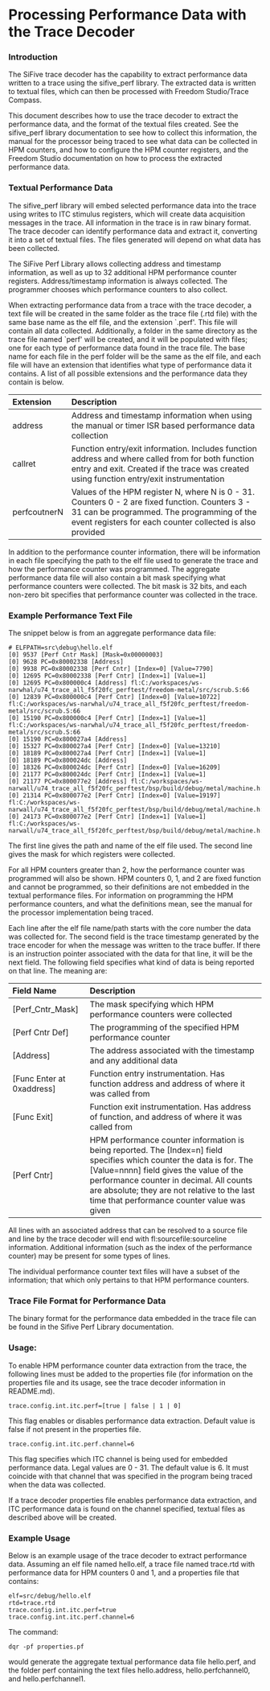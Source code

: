 # Processing Performance Data with the Trace Decoder

### Introduction

The SiFive trace decoder has the capability to extract performance data written to a trace using the sifive_perf library. The extracted data is written to textual files, which can then be processed with Freedom Studio/Trace Compass.

This document describes how to use the trace decoder to extract the performance data, and the format of the textual files created. See the sifive_perf library documentation to see how to collect this information, the manual for the processor being traced to see what data can be collected in HPM counters, and how to configure the HPM counter registers, and the Freedom Studio documentation on how to process the extracted performance data.

### Textual Performance Data

The sifive_perf library will embed selected performance data into the trace using writes to ITC stimulus registers, which will create data acquisition messages in the trace. All information in the trace is in raw binary format. The trace decoder can identify performance data and extract it, converting it into a set of textual files. The files generated will depend on what data has been collected.

The SiFive Perf Library allows collecting address and timestamp information, as well as up to 32 additional HPM performance counter registers. Address/timestamp information is always collected. The programmer chooses which performance counters to also collect.

When extracting performance data from a trace with the trace decoder, a text file will be created in the same folder as the trace file (.rtd file) with the same base name as the elf file, and the extension \`.perf'. This file will contain all data collected. Additionally, a folder in the same directory as the trace file named \`perf' will be created, and it will be populated with files; one for each type of performance data found in the trace file. The base name for each file in the perf folder will be the same as the elf file, and each file will have an extension that identifies what type of performance data it contains. A list of all possible extensions and the performance data they contain is below.

| Extension | Description |
| :-------- | :---------- |
| address   | Address and timestamp information when using the manual or timer ISR based performance data collection |
| callret   | Function entry/exit information. Includes function address and where called from for both function entry and exit. Created if the trace was created using function entry/exit instrumentation |
| perfcoutnerN | Values of the HPM register N, where N is 0 - 31. Counters 0 - 2 are fixed function. Counters 3 - 31 can be programmed. The programming of the event registers for each counter collected is also provided |

In addition to the performance counter information, there will be information in each file specifying the path to the elf file used to generate the trace and how the performance counter was programmed. The aggregate performance data file will also contain a bit mask specifying what performance counters were collected. The bit mask is 32 bits, and each non-zero bit specifies that performance counter was collected in the trace.

### Example Performance Text File

The snippet below is from an aggregate performance data file:

```
# ELFPATH=src\debug\hello.elf
[0] 9537 [Perf Cntr Mask] [Mask=0x00000003]
[0] 9628 PC=0x80002338 [Address]
[0] 9938 PC=0x80002338 [Perf Cntr] [Index=0] [Value=7790] 
[0] 12695 PC=0x80002338 [Perf Cntr] [Index=1] [Value=1] 
[0] 12695 PC=0x800000c4 [Address] fl:C:/workspaces/ws-narwhal/u74_trace_all_f5f20fc_perftest/freedom-metal/src/scrub.S:66
[0] 12839 PC=0x800000c4 [Perf Cntr] [Index=0] [Value=10722]  fl:C:/workspaces/ws-narwhal/u74_trace_all_f5f20fc_perftest/freedom-metal/src/scrub.S:66
[0] 15190 PC=0x800000c4 [Perf Cntr] [Index=1] [Value=1]  fl:C:/workspaces/ws-narwhal/u74_trace_all_f5f20fc_perftest/freedom-metal/src/scrub.S:66
[0] 15190 PC=0x800027a4 [Address]
[0] 15327 PC=0x800027a4 [Perf Cntr] [Index=0] [Value=13210] 
[0] 18189 PC=0x800027a4 [Perf Cntr] [Index=1] [Value=1] 
[0] 18189 PC=0x800024dc [Address]
[0] 18326 PC=0x800024dc [Perf Cntr] [Index=0] [Value=16209] 
[0] 21177 PC=0x800024dc [Perf Cntr] [Index=1] [Value=1] 
[0] 21177 PC=0x800077e2 [Address] fl:C:/workspaces/ws-narwall/u74_trace_all_f5f20fc_perftest/bsp/build/debug/metal/machine.h:932
[0] 21314 PC=0x800077e2 [Perf Cntr] [Index=0] [Value=19197]  fl:C:/workspaces/ws-narwall/u74_trace_all_f5f20fc_perftest/bsp/build/debug/metal/machine.h:932
[0] 24173 PC=0x800077e2 [Perf Cntr] [Index=1] [Value=1]  fl:C:/workspaces/ws-narwall/u74_trace_all_f5f20fc_perftest/bsp/build/debug/metal/machine.h:932
```

The first line gives the path and name of the elf file used. The second line gives the mask for which registers were collected.

For all HPM counters greater than 2, how the performance counter was programmed will also be shown. HPM counters 0, 1, and 2 are fixed function and cannot be programmed, so their definitions are not embedded in the textual performance files. For information on programming the HPM performance counters, and what the definitions mean, see the manual for the processor implementation being traced.

Each line after the elf file name/path starts with the core number the data was collected for. The second field is the trace timestamp generated by the trace encoder for when the message was written to the trace buffer. If there is an instruction pointer associated with the data for that line, it will be the next field. The following field specifies what kind of data is being reported on that line. The meaning are:

| Field Name | Description |
| :--------- | :---------- |
| [Perf_Cntr_Mask] | The mask specifying which HPM performance counters were collected |
| [Perf Cntr Def] | The programming of the specified HPM performance counter|
| [Address] | The address associated with the timestamp and any additional data |
| [Func Enter at 0xaddress] | Function entry instrumentation. Has function address and address of where it was called from |
| [Func Exit] | Function exit instrumentation. Has address of function, and address of where it was called from |
| [Perf Cntr]| HPM performance counter information is being reported. The [Index=n] field specifies which counter the data is for. The [Value=nnnn] field gives the value of the performance counter in decimal. All counts are absolute; they are not relative to the last time that performance counter value was given |

All lines with an associated address that can be resolved to a source file and line by the trace decoder will end with fl:sourcefile:sourceline information. Additional information (such as the index of the performance counter) may be present for some types of lines.

The individual performance counter text files will have a subset of the information; that which only pertains to that HPM performance counters.

### Trace File Format for Performance Data

The binary format for the performance data embedded in the trace file can be found in the Sifive Perf Library documentation.

### Usage:

To enable HPM performance counter data extraction from the trace, the following lines must be added to the properties file (for information on the properties file and its usage, see the trace decoder information in README.md).

```
trace.config.int.itc.perf=[true | false | 1 | 0]
```

This flag enables or disables performance data extraction. Default value is false if not present in the properties file.

```
trace.config.int.itc.perf.channel=6
```

This flag specifies which ITC channel is being used for embedded performance data. Legal values are 0 - 31. The default value is 6. It must coincide with that channel that was specified in the program being traced when the data was collected.

If a trace decoder properties file enables performance data extraction, and ITC performance data is found on the channel specified, textual files as described above will be created.

### Example Usage

Below is an example usage of the trace decoder to extract performance data. Assuming an elf file named hello.elf, a trace file named trace.rtd with performance data for HPM counters 0 and 1, and a properties file that contains:

```
elf=src/debug/hello.elf
rtd=trace.rtd
trace.config.int.itc.perf=true
trace.config.int.itc.perf.channel=6
```

The command:

```
dqr -pf properties.pf
```

would generate the aggregate textual performance data file hello.perf, and the folder perf containing the text files hello.address, hello.perfchannel0, and hello.perfchannel1.
